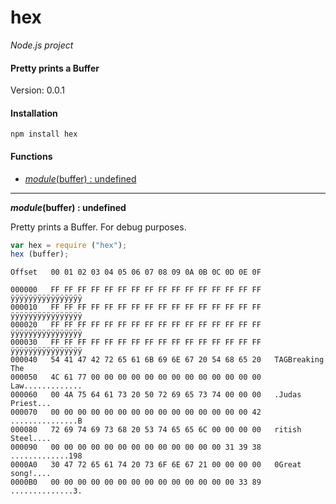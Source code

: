 hex
===

_Node.js project_

#### Pretty prints a Buffer ####

Version: 0.0.1

#### Installation ####

```
npm install hex
```

#### Functions ####

- [_module_(buffer) : undefined](#hex)

---

<a name="hex"></a>
___module_(buffer) : undefined__

Pretty prints a Buffer. For debug purposes.

```javascript
var hex = require ("hex");
hex (buffer);
```

```
Offset   00 01 02 03 04 05 06 07 08 09 0A 0B 0C 0D 0E 0F

000000   FF FF FF FF FF FF FF FF FF FF FF FF FF FF FF FF   ÿÿÿÿÿÿÿÿÿÿÿÿÿÿÿÿ
000010   FF FF FF FF FF FF FF FF FF FF FF FF FF FF FF FF   ÿÿÿÿÿÿÿÿÿÿÿÿÿÿÿÿ
000020   FF FF FF FF FF FF FF FF FF FF FF FF FF FF FF FF   ÿÿÿÿÿÿÿÿÿÿÿÿÿÿÿÿ
000030   FF FF FF FF FF FF FF FF FF FF FF FF FF FF FF FF   ÿÿÿÿÿÿÿÿÿÿÿÿÿÿÿÿ
000040   54 41 47 42 72 65 61 6B 69 6E 67 20 54 68 65 20   TAGBreaking The
000050   4C 61 77 00 00 00 00 00 00 00 00 00 00 00 00 00   Law.............
000060   00 4A 75 64 61 73 20 50 72 69 65 73 74 00 00 00   .Judas Priest...
000070   00 00 00 00 00 00 00 00 00 00 00 00 00 00 00 42   ...............B
000080   72 69 74 69 73 68 20 53 74 65 65 6C 00 00 00 00   ritish Steel....
000090   00 00 00 00 00 00 00 00 00 00 00 00 00 31 39 38   .............198
0000A0   30 47 72 65 61 74 20 73 6F 6E 67 21 00 00 00 00   0Great song!....
0000B0   00 00 00 00 00 00 00 00 00 00 00 00 00 00 33 89   ..............3.
```